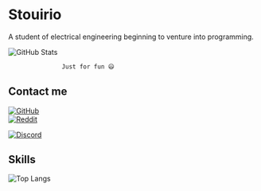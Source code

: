 
# Stouirio

A student of electrical engineering beginning to venture into programming.

![GitHub Stats](https://github-readme-stats.vercel.app/api?username=stouirio&theme=transparent&bg_color=FFFF&border_color=40E0D0&show_icons=true&icon_color=40E0D0C&title_color=40E0D0&text_color=000000)

```bash
               Just for fun 😃
```

## Contact me
[![GitHub](https://img.shields.io/badge/GitHub-40E0D0?style=for-the-badge&logo=github&logoColor=white)](https://github.com/SEUUSERNAME)     
[![Reddit](https://img.shields.io/badge/Reddit-40E0D0?style=for-the-badge&logo=reddit&logoColor=white)](https://www.reddit.com/u/SEUUSERNAME)

[![Discord](https://img.shields.io/badge/Discord-40E0D0?style=for-the-badge&logo=discord&logoColor=white)](https://discord.com/channels/@SEUUSERNAME/)

## Skills 
![Top Langs](https://github-readme-stats-git-masterrstaa-rickstaa.vercel.app/api/top-langs/?username=Stourio&bg_color=FFFFFF&border_color=30A3DC&title_color=40E0D0&text_color=000000)



